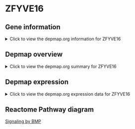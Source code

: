 <h1>ZFYVE16</h1>

<h2>Gene information</h2>
<details>
  <summary>Click to view the depmap.org information for ZFYVE16</summary>
  <iframe src="https://depmap.org/portal/gene/ZFYVE16?tab=about" style="border:none;width:100%;height:800px"></iframe>
</details>

<h2>Depmap overview</h2>
<details>
  <summary>Click to view the depmap.org summary for ZFYVE16</summary>
  <iframe src="https://depmap.org/portal/gene/ZFYVE16?tab=overview" style="border:none;width:100%;height:800px"></iframe>
</details>

<h2>Depmap expression</h2>
<details>
  <summary>Click to view the depmap.org expression data for ZFYVE16</summary>
  <iframe src="https://depmap.org/portal/gene/ZFYVE16?tab=characterization" style="border:none;width:100%;height:800px"></iframe>
</details>



<h2>Reactome Pathway diagram</h2>
<a href="https://reactome.org/PathwayBrowser/#/R-HSA-201451" target="_BLANK">Signaling by BMP</a>



